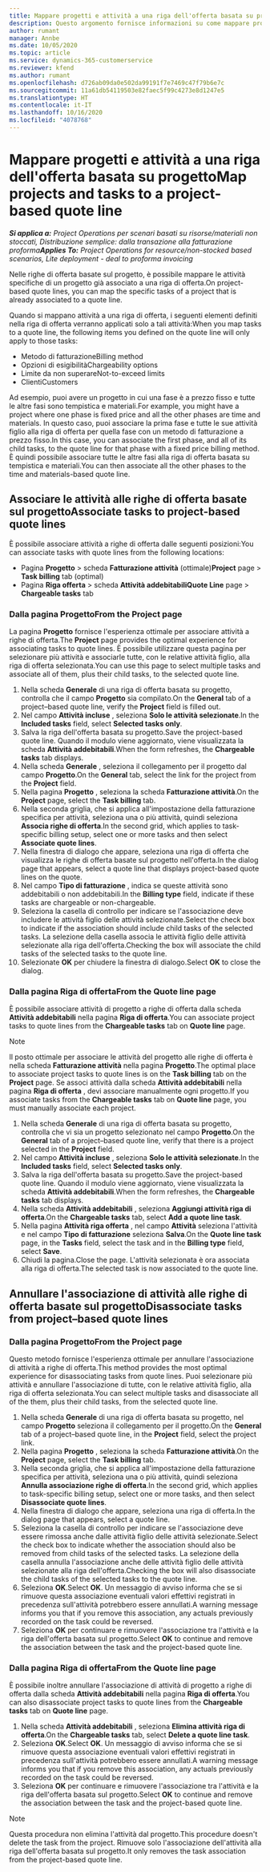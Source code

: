 ```yaml
---
title: Mappare progetti e attività a una riga dell'offerta basata su progetto
description: Questo argomento fornisce informazioni su come mappare progetti e attività a una riga di attività basata sul progetto.
author: rumant
manager: Annbe
ms.date: 10/05/2020
ms.topic: article
ms.service: dynamics-365-customerservice
ms.reviewer: kfend
ms.author: rumant
ms.openlocfilehash: d726ab09da0e502da99191f7e7469c47f79b6e7c
ms.sourcegitcommit: 11a61db54119503e82faec5f99c4273e8d1247e5
ms.translationtype: HT
ms.contentlocale: it-IT
ms.lasthandoff: 10/16/2020
ms.locfileid: "4078768"
---
```

# <a name="map-projects-and-tasks-to-a-project-based-quote-line"></a><span data-ttu-id="d0e8c-103">Mappare progetti e attività a una riga dell'offerta basata su progetto</span><span class="sxs-lookup"><span data-stu-id="d0e8c-103">Map projects and tasks to a project-based quote line</span></span>

<span data-ttu-id="d0e8c-104">_**Si applica a:** Project Operations per scenari basati su risorse/materiali non stoccati, Distribuzione semplice: dalla transazione alla fatturazione proforma_</span><span class="sxs-lookup"><span data-stu-id="d0e8c-104">_**Applies To:** Project Operations for resource/non-stocked based scenarios, Lite deployment - deal to proforma invoicing_</span></span>

<span data-ttu-id="d0e8c-105">Nelle righe di offerta basate sul progetto, è possibile mappare le attività specifiche di un progetto già associato a una riga di offerta.</span><span class="sxs-lookup"><span data-stu-id="d0e8c-105">On project-based quote lines, you can map the specific tasks of a project that is already associated to a quote line.</span></span>

<span data-ttu-id="d0e8c-106">Quando si mappano attività a una riga di offerta, i seguenti elementi definiti nella riga di offerta verranno applicati solo a tali attività:</span><span class="sxs-lookup"><span data-stu-id="d0e8c-106">When you map tasks to a quote line, the following items you defined on the quote line will only apply to those tasks:</span></span>

- <span data-ttu-id="d0e8c-107">Metodo di fatturazione</span><span class="sxs-lookup"><span data-stu-id="d0e8c-107">Billing method</span></span>
- <span data-ttu-id="d0e8c-108">Opzioni di esigibilità</span><span class="sxs-lookup"><span data-stu-id="d0e8c-108">Chargeability options</span></span>
- <span data-ttu-id="d0e8c-109">Limite da non superare</span><span class="sxs-lookup"><span data-stu-id="d0e8c-109">Not-to-exceed limits</span></span>
- <span data-ttu-id="d0e8c-110">Clienti</span><span class="sxs-lookup"><span data-stu-id="d0e8c-110">Customers</span></span>

<span data-ttu-id="d0e8c-111">Ad esempio, puoi avere un progetto in cui una fase è a prezzo fisso e tutte le altre fasi sono tempistica e materiali.</span><span class="sxs-lookup"><span data-stu-id="d0e8c-111">For example, you might have a project where one phase is fixed price and all the other phases are time and materials.</span></span> <span data-ttu-id="d0e8c-112">In questo caso, puoi associare la prima fase e tutte le sue attività figlio alla riga di offerta per quella fase con un metodo di fatturazione a prezzo fisso.</span><span class="sxs-lookup"><span data-stu-id="d0e8c-112">In this case, you can associate the first phase, and all of its child tasks, to the quote line for that phase with a fixed price billing method.</span></span> <span data-ttu-id="d0e8c-113">È quindi possibile associare tutte le altre fasi alla riga di offerta basata su tempistica e materiali.</span><span class="sxs-lookup"><span data-stu-id="d0e8c-113">You can then associate all the other phases to the time and materials-based quote line.</span></span>

## <a name="associate-tasks-to-project-based-quote-lines"></a><span data-ttu-id="d0e8c-114">Associare le attività alle righe di offerta basate sul progetto</span><span class="sxs-lookup"><span data-stu-id="d0e8c-114">Associate tasks to project-based quote lines</span></span>

<span data-ttu-id="d0e8c-115">È possibile associare attività a righe di offerta dalle seguenti posizioni:</span><span class="sxs-lookup"><span data-stu-id="d0e8c-115">You can associate tasks with quote lines from the following locations:</span></span>

- <span data-ttu-id="d0e8c-116">Pagina **Progetto** > scheda **Fatturazione attività** (ottimale)</span><span class="sxs-lookup"><span data-stu-id="d0e8c-116">**Project** page > **Task billing** tab (optimal)</span></span>
- <span data-ttu-id="d0e8c-117">Pagina **Riga offerta** > scheda **Attività addebitabili**</span><span class="sxs-lookup"><span data-stu-id="d0e8c-117">**Quote Line** page > **Chargeable tasks** tab</span></span> 

### <a name="from-the-project-page"></a><span data-ttu-id="d0e8c-118">Dalla pagina Progetto</span><span class="sxs-lookup"><span data-stu-id="d0e8c-118">From the Project page</span></span>

<span data-ttu-id="d0e8c-119">La pagina **Progetto** fornisce l'esperienza ottimale per associare attività a righe di offerta.</span><span class="sxs-lookup"><span data-stu-id="d0e8c-119">The **Project** page provides the optimal experience for associating tasks to quote lines.</span></span> <span data-ttu-id="d0e8c-120">È possibile utilizzare questa pagina per selezionare più attività e associarle tutte, con le relative attività figlio, alla riga di offerta selezionata.</span><span class="sxs-lookup"><span data-stu-id="d0e8c-120">You can use this page to select multiple tasks and associate all of them, plus their child tasks, to the selected quote line.</span></span>

1. <span data-ttu-id="d0e8c-121">Nella scheda **Generale** di una riga di offerta basata su progetto, controlla che il campo **Progetto** sia compilato.</span><span class="sxs-lookup"><span data-stu-id="d0e8c-121">On the **General** tab of a project–based quote line, verify the **Project** field is filled out.</span></span>
2. <span data-ttu-id="d0e8c-122">Nel campo **Attività incluse** , seleziona **Solo le attività selezionate**.</span><span class="sxs-lookup"><span data-stu-id="d0e8c-122">In the **Included tasks** field, select **Selected tasks only**.</span></span>
3. <span data-ttu-id="d0e8c-123">Salva la riga dell'offerta basata su progetto.</span><span class="sxs-lookup"><span data-stu-id="d0e8c-123">Save the project-based quote line.</span></span> <span data-ttu-id="d0e8c-124">Quando il modulo viene aggiornato, viene visualizzata la scheda **Attività addebitabili**.</span><span class="sxs-lookup"><span data-stu-id="d0e8c-124">When the form refreshes, the **Chargeable tasks** tab displays.</span></span>
4. <span data-ttu-id="d0e8c-125">Nella scheda **Generale** , seleziona il collegamento per il progetto dal campo **Progetto**.</span><span class="sxs-lookup"><span data-stu-id="d0e8c-125">On the **General** tab, select the link for the project from the **Project** field.</span></span>
5. <span data-ttu-id="d0e8c-126">Nella pagina **Progetto** , seleziona la scheda **Fatturazione attività**.</span><span class="sxs-lookup"><span data-stu-id="d0e8c-126">On the **Project** page, select the **Task billing** tab.</span></span>
6. <span data-ttu-id="d0e8c-127">Nella seconda griglia, che si applica all'impostazione della fatturazione specifica per attività, seleziona una o più attività, quindi seleziona **Associa righe di offerta**.</span><span class="sxs-lookup"><span data-stu-id="d0e8c-127">In the second grid, which applies to task-specific billing setup, select one or more tasks and then select **Associate quote lines**.</span></span>
7. <span data-ttu-id="d0e8c-128">Nella finestra di dialogo che appare, seleziona una riga di offerta che visualizza le righe di offerta basate sul progetto nell'offerta.</span><span class="sxs-lookup"><span data-stu-id="d0e8c-128">In the dialog page that appears, select a quote line that displays project-based quote lines on the quote.</span></span>
8. <span data-ttu-id="d0e8c-129">Nel campo **Tipo di fatturazione** , indica se queste attività sono addebitabili o non addebitabili.</span><span class="sxs-lookup"><span data-stu-id="d0e8c-129">In the **Billing type** field, indicate if these tasks are chargeable or non-chargeable.</span></span>
9. <span data-ttu-id="d0e8c-130">Seleziona la casella di controllo per indicare se l'associazione deve includere le attività figlio delle attività selezionate.</span><span class="sxs-lookup"><span data-stu-id="d0e8c-130">Select the check box to indicate if the association should include child tasks of the selected tasks.</span></span> <span data-ttu-id="d0e8c-131">La selezione della casella associa le attività figlio delle attività selezionate alla riga dell'offerta.</span><span class="sxs-lookup"><span data-stu-id="d0e8c-131">Checking the box will associate the child tasks of the selected tasks to the quote line.</span></span>
10. <span data-ttu-id="d0e8c-132">Selezionate **OK** per chiudere la finestra di dialogo.</span><span class="sxs-lookup"><span data-stu-id="d0e8c-132">Select **OK** to close the dialog.</span></span>

### <a name="from-the-quote-line-page"></a><span data-ttu-id="d0e8c-133">Dalla pagina Riga di offerta</span><span class="sxs-lookup"><span data-stu-id="d0e8c-133">From the Quote line page</span></span>

<span data-ttu-id="d0e8c-134">È possibile associare attività di progetto a righe di offerta dalla scheda **Attività addebitabili** nella pagina **Riga di offerta**.</span><span class="sxs-lookup"><span data-stu-id="d0e8c-134">You can associate project tasks to quote lines from the **Chargeable tasks** tab on **Quote line** page.</span></span>

>[!NOTE]
><span data-ttu-id="d0e8c-135">Il posto ottimale per associare le attività del progetto alle righe di offerta è nella scheda **Fatturazione attività** nella pagina **Progetto**.</span><span class="sxs-lookup"><span data-stu-id="d0e8c-135">The optimal place to associate project tasks to quote lines is on the **Task billing** tab on the **Project** page.</span></span> <span data-ttu-id="d0e8c-136">Se associ attività dalla scheda **Attività addebitabili** nella pagina **Riga di offerta** , devi associare manualmente ogni progetto.</span><span class="sxs-lookup"><span data-stu-id="d0e8c-136">If you associate tasks from the **Chargeable tasks** tab on **Quote line** page, you must manually associate each project.</span></span>

1. <span data-ttu-id="d0e8c-137">Nella scheda **Generale** di una riga di offerta basata su progetto, controlla che vi sia un progetto selezionato nel campo **Progetto**.</span><span class="sxs-lookup"><span data-stu-id="d0e8c-137">On the **General** tab of a project–based quote line, verify that there is a project selected in the **Project** field.</span></span>
2. <span data-ttu-id="d0e8c-138">Nel campo **Attività incluse** , seleziona **Solo le attività selezionate**.</span><span class="sxs-lookup"><span data-stu-id="d0e8c-138">In the **Included tasks** field, select **Selected tasks only**.</span></span>
3. <span data-ttu-id="d0e8c-139">Salva la riga dell'offerta basata su progetto.</span><span class="sxs-lookup"><span data-stu-id="d0e8c-139">Save the project-based quote line.</span></span> <span data-ttu-id="d0e8c-140">Quando il modulo viene aggiornato, viene visualizzata la scheda **Attività addebitabili**.</span><span class="sxs-lookup"><span data-stu-id="d0e8c-140">When the form refreshes, the **Chargeable tasks** tab displays.</span></span>
4. <span data-ttu-id="d0e8c-141">Nella scheda **Attività addebitabili** , seleziona **Aggiungi attività riga di offerta**.</span><span class="sxs-lookup"><span data-stu-id="d0e8c-141">On the **Chargeable tasks** tab, select **Add a quote line task**.</span></span>
5. <span data-ttu-id="d0e8c-142">Nella pagina **Attività riga offerta** , nel campo **Attività** seleziona l'attività e nel campo **Tipo di fatturazione** seleziona **Salva**.</span><span class="sxs-lookup"><span data-stu-id="d0e8c-142">On the **Quote line task** page, in the **Tasks** field, select the task and in the **Billing type** field, select **Save**.</span></span> 
6. <span data-ttu-id="d0e8c-143">Chiudi la pagina.</span><span class="sxs-lookup"><span data-stu-id="d0e8c-143">Close the page.</span></span> <span data-ttu-id="d0e8c-144">L'attività selezionata è ora associata alla riga di offerta.</span><span class="sxs-lookup"><span data-stu-id="d0e8c-144">The selected task is now associated to the quote line.</span></span>

## <a name="disassociate-tasks-from-projectbased-quote-lines"></a><span data-ttu-id="d0e8c-145">Annullare l'associazione di attività alle righe di offerta basate sul progetto</span><span class="sxs-lookup"><span data-stu-id="d0e8c-145">Disassociate tasks from project–based quote lines</span></span>

### <a name="from-the-project-page"></a><span data-ttu-id="d0e8c-146">Dalla pagina Progetto</span><span class="sxs-lookup"><span data-stu-id="d0e8c-146">From the Project page</span></span>

<span data-ttu-id="d0e8c-147">Questo metodo fornisce l'esperienza ottimale per annullare l'associazione di attività a righe di offerta.</span><span class="sxs-lookup"><span data-stu-id="d0e8c-147">This method provides the most optimal experience for disassociating tasks from quote lines.</span></span> <span data-ttu-id="d0e8c-148">Puoi selezionare più attività e annullare l'associazione di tutte, con le relative attività figlio, alla riga di offerta selezionata.</span><span class="sxs-lookup"><span data-stu-id="d0e8c-148">You can select multiple tasks and disassociate all of the them, plus their child tasks, from the selected quote line.</span></span>

1. <span data-ttu-id="d0e8c-149">Nella scheda **Generale** di una riga di offerta basata su progetto, nel campo **Progetto** seleziona il collegamento per il progetto.</span><span class="sxs-lookup"><span data-stu-id="d0e8c-149">On the **General** tab of a project–based quote line, in the **Project** field, select the project link.</span></span>
2. <span data-ttu-id="d0e8c-150">Nella pagina **Progetto** , seleziona la scheda **Fatturazione attività**.</span><span class="sxs-lookup"><span data-stu-id="d0e8c-150">On the **Project** page, select the **Task billing** tab.</span></span>
3. <span data-ttu-id="d0e8c-151">Nella seconda griglia, che si applica all'impostazione della fatturazione specifica per attività, seleziona una o più attività, quindi seleziona **Annulla associazione righe di offerta**.</span><span class="sxs-lookup"><span data-stu-id="d0e8c-151">In the second grid, which applies to task-specific billing setup, select one or more tasks, and then select **Disassociate quote lines**.</span></span>
4. <span data-ttu-id="d0e8c-152">Nella finestra di dialogo che appare, seleziona una riga di offerta.</span><span class="sxs-lookup"><span data-stu-id="d0e8c-152">In the dialog page that appears, select a quote line.</span></span>
5. <span data-ttu-id="d0e8c-153">Seleziona la casella di controllo per indicare se l'associazione deve essere rimossa anche dalle attività figlio delle attività selezionate.</span><span class="sxs-lookup"><span data-stu-id="d0e8c-153">Select the check box to indicate whether the association should also be removed from child tasks of the selected tasks.</span></span> <span data-ttu-id="d0e8c-154">La selezione della casella annulla l'associazione anche delle attività figlio delle attività selezionate alla riga dell'offerta.</span><span class="sxs-lookup"><span data-stu-id="d0e8c-154">Checking the box will also disassociate the child tasks of the selected tasks to the quote line.</span></span>
6. <span data-ttu-id="d0e8c-155">Seleziona **OK**.</span><span class="sxs-lookup"><span data-stu-id="d0e8c-155">Select **OK**.</span></span> <span data-ttu-id="d0e8c-156">Un messaggio di avviso informa che se si rimuove questa associazione eventuali valori effettivi registrati in precedenza sull'attività potrebbero essere annullati.</span><span class="sxs-lookup"><span data-stu-id="d0e8c-156">A warning message informs you that if you remove this association, any actuals previously recorded on the task could be reversed.</span></span> 
7. <span data-ttu-id="d0e8c-157">Seleziona **OK** per continuare e rimuovere l'associazione tra l'attività e la riga dell'offerta basata sul progetto.</span><span class="sxs-lookup"><span data-stu-id="d0e8c-157">Select **OK** to continue and remove the association between the task and the project-based quote line.</span></span>

### <a name="from-the-quote-line-page"></a><span data-ttu-id="d0e8c-158">Dalla pagina Riga di offerta</span><span class="sxs-lookup"><span data-stu-id="d0e8c-158">From the Quote line page</span></span>

<span data-ttu-id="d0e8c-159">È possibile inoltre annullare l'associazione di attività di progetto a righe di offerta dalla scheda **Attività addebitabili** nella pagina **Riga di offerta**.</span><span class="sxs-lookup"><span data-stu-id="d0e8c-159">You can also disassociate project tasks to quote lines from the **Chargeable tasks** tab on **Quote line** page.</span></span>

1. <span data-ttu-id="d0e8c-160">Nella scheda **Attività addebitabili** , seleziona **Elimina attività riga di offerta**.</span><span class="sxs-lookup"><span data-stu-id="d0e8c-160">On the **Chargeable tasks** tab, select **Delete a quote line task**.</span></span>
2. <span data-ttu-id="d0e8c-161">Seleziona **OK**.</span><span class="sxs-lookup"><span data-stu-id="d0e8c-161">Select **OK**.</span></span> <span data-ttu-id="d0e8c-162">Un messaggio di avviso informa che se si rimuove questa associazione eventuali valori effettivi registrati in precedenza sull'attività potrebbero essere annullati.</span><span class="sxs-lookup"><span data-stu-id="d0e8c-162">A warning message informs you that if you remove this association, any actuals previously recorded on the task could be reversed.</span></span> 
3. <span data-ttu-id="d0e8c-163">Seleziona **OK** per continuare e rimuovere l'associazione tra l'attività e la riga dell'offerta basata sul progetto.</span><span class="sxs-lookup"><span data-stu-id="d0e8c-163">Select **OK** to continue and remove the association between the task and the project-based quote line.</span></span>

>[!NOTE]
> <span data-ttu-id="d0e8c-164">Questa procedura non elimina l'attività dal progetto.</span><span class="sxs-lookup"><span data-stu-id="d0e8c-164">This procedure doesn't delete the task from the project.</span></span> <span data-ttu-id="d0e8c-165">Rimuove solo l'associazione dell'attività alla riga dell'offerta basata sul progetto.</span><span class="sxs-lookup"><span data-stu-id="d0e8c-165">It only removes the task association from the project-based quote line.</span></span>
